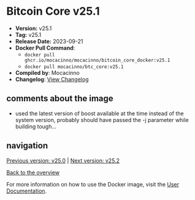 # Bitcoin Core v25.1

- **Version:** v25.1
- **Tag:** v25.1
- **Release Date:** 2023-09-21
- **Docker Pull Command**:
  - `docker pull ghcr.io/mocacinno/mocacinno/bitcoin_core_docker:v25.1`
  - `docker pull mocacinno/btc_core:v25.1`
- **Compiled by**: Mocacinno
- **Changelog**: [View Changelog](https://github.com/bitcoin/bitcoin/blob/v25.1/doc/release-notes.md)

## comments about the image

- used the latest version of boost available at the time instead of the system version, probably should have passed the -j parameter while building tough...

## navigation

[Previous version: v25.0](./v25.0.md) | [Next version: v25.2](./v25.2.md)

[Back to the overview](./Readme.md)

For more information on how to use the Docker image, visit the [User Documentation](../userdocs/Readme.md).
